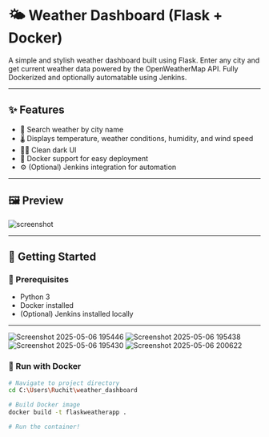 # 🌤️ Weather Dashboard (Flask + Docker)

A simple and stylish weather dashboard built using Flask. Enter any city and get current weather data powered by the OpenWeatherMap API. Fully Dockerized and optionally automatable using Jenkins.

---

## ✨ Features

- 🔎 Search weather by city name
- 🌡️ Displays temperature, weather conditions, humidity, and wind speed
- 🧑‍🎨 Clean dark UI
- 🐳 Docker support for easy deployment
- ⚙️ (Optional) Jenkins integration for automation

---

## 🖼️ Preview

![screenshot](screenshot.png)

---

## 🚀 Getting Started

### 🔧 Prerequisites

- Python 3
- Docker installed
- (Optional) Jenkins installed locally

---
![Screenshot 2025-05-06 195446](https://github.com/user-attachments/assets/6c76ed6a-ec61-4055-a93d-03c6de92918c)
![Screenshot 2025-05-06 195438](https://github.com/user-attachments/assets/a8b5a592-c003-43c0-b782-c5a561107408)
![Screenshot 2025-05-06 195430](https://github.com/user-attachments/assets/36ef99a8-09ce-4154-8e83-067fc9814c37)
![Screenshot 2025-05-06 200622](https://github.com/user-attachments/assets/79005d98-bbc1-45c1-bbe8-0b08d249b81f)


### 🐳 Run with Docker

```bash
# Navigate to project directory
cd C:\Users\Ruchit\weather_dashboard

# Build Docker image
docker build -t flaskweatherapp .

# Run the container!


